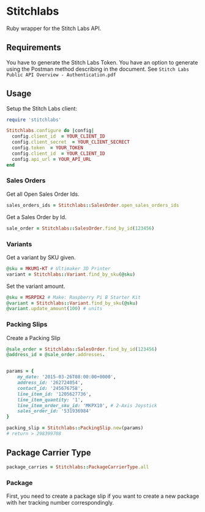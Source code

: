 # Stitchlabs

Ruby wrapper for the Stitch Labs API.

## Requirements

You have to generate the Stitch Labs Token.
You have an option to generate using the Postman method describing in the document.
See `Stitch Labs Public API Overview - Authentication.pdf`

## Usage

Setup the Stitch Labs client:

```ruby
require 'stitchlabs'

Stitchlabs.configure do |config|
  config.client_id 	= YOUR_CLIENT_ID
  config.client_secret 	= YOUR_CLIENT_SECRECT
  config.token 	= YOUR_TOKEN
  config.client_id 	= YOUR_CLIENT_ID
  config.api_url = YOUR_API_URL
end
```

### Sales Orders

Get all Open Sales Order Ids.
```ruby
sales_orders_ids = Stitchlabs::SalesOrder.open_sales_orders_ids
```

Get a Sales Order by Id.
```ruby
sale_order = Stitchlabs::SalesOrder.find_by_id(123456)
```

### Variants

Get a variant by SKU given.
```ruby
@sku = MKUM1-KT # Ultimaker 3D Printer
variant = Stitchlabs::Variant.find_by_sku(@sku)
```

Set the variant amount.
```ruby
@sku = MSRPIK2 # Make: Raspberry Pi B Starter Kit
@variant = Stitchlabs::Variant.find_by_sku(@sku)
@variant.update_amount(100) # units
```

### Packing Slips

Create  a Packing Slip

```ruby
@sale_order = Stitchlabs::SalesOrder.find_by_id(123456)
@address_id = @sale_order.addresses.


params = {
	my_date: '2015-03-26T08:00:00+0000',
	address_id: '262724054',
	contact_id: '245676758',
	line_item_id: '1205627736',
	line_item_quantity: '1',
	line_item_order_sku_id: 'MKPX10', # 2-Axis Joystick
	sales_order_id: '531936984'
}

packing_slip = Stitchlabs::PackingSlip.new(params)
# return > 298399708
```

## Package Carrier Type

```ruby
package_carries = Stitchlabs::PackageCarrierType.all
```

### Package

First, you need to create a package slip if you want to create a 
new package with her tracking number correspondingly.